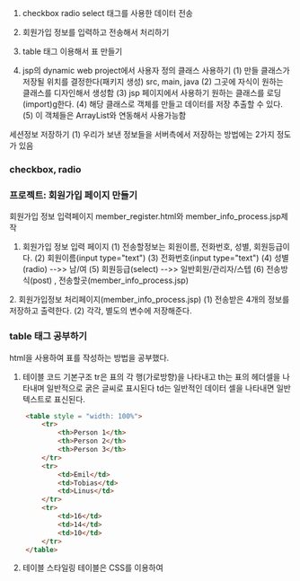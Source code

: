 1. checkbox radio select 태그를 사용한 데이터 전송

2. 회원가입 정보를 입력하고 전송해서 처리하기

3. table 태그 이용해서 표 만들기
4. jsp의 dynamic web project에서 사용자 정의 클래스 사용하기
(1) 만들 클래스가 저장될 위치를 결정한다(패키지 생성)
src, main, java
(2) 그곳에 자식이 원하는 클래스를 디자인해서 생성함
(3) jsp 페이지에서 사용하기 원하는 클래스를 로딩(import)g한다.
(4) 해당 클래스로 객체를 만들고 데이터를 저장 추출할 수 있다.
(5) 이 객체들은 ArrayList와 연동해서 사용가능함



세션정보 저장하기
(1) 우리가 보낸 정보들을 서버측에서 저장하는 방법에는 2가지 정도가 있음

<h3>checkbox, radio
<h3>프로젝트: 회원가입 페이지 만들기</h3>
회원가입 정보 입력페이지 member_register.html와 member_info_process.jsp제작

1. 회원가입 정보 입력 페이지
(1) 전송할정보는 회원이름, 전화번호, 성별, 회원등급이다.
(2) 회원이름(input type="text") 
(3) 전화번호(input type="text")
(4) 성별(radio) -->> 남/여
(5) 회원등급(select) -->> 일반회원/관리자/스텝
(6) 전송방식(post) , 전송할곳(member_info_process.jsp)

​2. 회원가입정보 처리페이지(member_info_process.jsp)
(1) 전송받은 4개의 정보를 저장하고 출력한다.
(2) 각각, 별도의 변수에 저장해준다.

<h3>table 태그 공부하기</h3>
html을 사용하여 표를 작성하는 방법을 공부했다.

1. 테이블 코드 기본구조
tr은 표의 각 행(가로방향)을 나타내고 th는 표의 헤더셀을 나타내며 일반적으로 굵은 글씨로 표시된다
td는 일반적인 데이터 셀을 나타내면 일반 텍스트로 표신된다.

```html
	<table style = "width: 100%">
		<tr>
			<th>Person 1</th>
			<th>Person 2</th>
			<th>Person 3</th>
		</tr>
		<tr>
			<td>Emil</td>
			<td>Tobias</td>
			<td>Linus</td>
		</tr>
		<tr>
			<td>16</td>
			<td>14</td>
			<td>10</td>
		</tr>
	</table>
```

2. 테이블 스타일링
테이블은 CSS를 이용하여 
